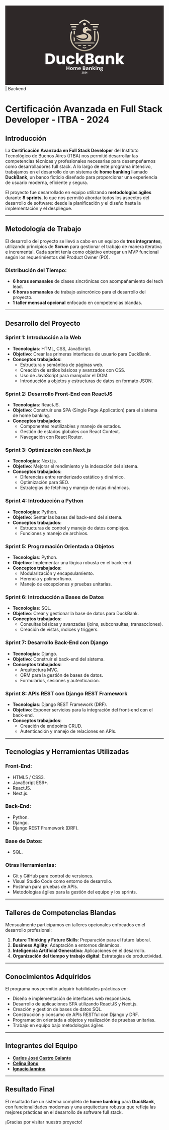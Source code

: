 ![DuckBank](DuckBank.png)  | Backend

# Certificación Avanzada en Full Stack Developer - ITBA - 2024

## Introducción
La **Certificación Avanzada en Full Stack Developer** del Instituto Tecnológico de Buenos Aires (ITBA) nos permitió desarrollar las competencias técnicas y profesionales necesarias para desempeñarnos como desarrolladores full stack. A lo largo de este programa intensivo, trabajamos en el desarrollo de un sistema de **home banking** llamado **DuckBank**, un banco ficticio diseñado para proporcionar una experiencia de usuario moderna, eficiente y segura.

El proyecto fue desarrollado en equipo utilizando **metodologías ágiles** durante **8 sprints**, lo que nos permitió abordar todos los aspectos del desarrollo de software: desde la planificación y el diseño hasta la implementación y el despliegue.

---

## Metodología de Trabajo
El desarrollo del proyecto se llevó a cabo en un equipo de **tres integrantes**, utilizando principios de **Scrum** para gestionar el trabajo de manera iterativa e incremental. Cada sprint tenía como objetivo entregar un MVP funcional según los requerimientos del Product Owner (PO).

### Distribución del Tiempo:
- **6 horas semanales** de clases sincrónicas con acompañamiento del tech lead.
- **6 horas semanales** de trabajo asincrónico para el desarrollo del proyecto.
- **1 taller mensual opcional** enfocado en competencias blandas.

---

## Desarrollo del Proyecto

### **Sprint 1: Introducción a la Web**
- **Tecnologías**: HTML, CSS, JavaScript.
- **Objetivo**: Crear las primeras interfaces de usuario para DuckBank.
- **Conceptos trabajados**:
  - Estructura y semántica de páginas web.
  - Creación de estilos básicos y avanzados con CSS.
  - Uso de JavaScript para manipular el DOM.
  - Introducción a objetos y estructuras de datos en formato JSON.

### **Sprint 2: Desarrollo Front-End con ReactJS**
- **Tecnologías**: ReactJS.
- **Objetivo**: Construir una SPA (Single Page Application) para el sistema de home banking.
- **Conceptos trabajados**:
  - Componentes reutilizables y manejo de estados.
  - Gestión de estados globales con React Context.
  - Navegación con React Router.

### **Sprint 3: Optimización con Next.js**
- **Tecnologías**: Next.js.
- **Objetivo**: Mejorar el rendimiento y la indexación del sistema.
- **Conceptos trabajados**:
  - Diferencias entre renderizado estático y dinámico.
  - Optimización para SEO.
  - Estrategias de fetching y manejo de rutas dinámicas.

### **Sprint 4: Introducción a Python**
- **Tecnologías**: Python.
- **Objetivo**: Sentar las bases del back-end del sistema.
- **Conceptos trabajados**:
  - Estructuras de control y manejo de datos complejos.
  - Funciones y manejo de archivos.

### **Sprint 5: Programación Orientada a Objetos**
- **Tecnologías**: Python.
- **Objetivo**: Implementar una lógica robusta en el back-end.
- **Conceptos trabajados**:
  - Modularización y encapsulamiento.
  - Herencia y polimorfismo.
  - Manejo de excepciones y pruebas unitarias.

### **Sprint 6: Introducción a Bases de Datos**
- **Tecnologías**: SQL.
- **Objetivo**: Crear y gestionar la base de datos para DuckBank.
- **Conceptos trabajados**:
  - Consultas básicas y avanzadas (joins, subconsultas, transacciones).
  - Creación de vistas, índices y triggers.

### **Sprint 7: Desarrollo Back-End con Django**
- **Tecnologías**: Django.
- **Objetivo**: Construir el back-end del sistema.
- **Conceptos trabajados**:
  - Arquitectura MVC.
  - ORM para la gestión de bases de datos.
  - Formularios, sesiones y autenticación.

### **Sprint 8: APIs REST con Django REST Framework**
- **Tecnologías**: Django REST Framework (DRF).
- **Objetivo**: Exponer servicios para la integración del front-end con el back-end.
- **Conceptos trabajados**:
  - Creación de endpoints CRUD.
  - Autenticación y manejo de relaciones en APIs.

---

## Tecnologías y Herramientas Utilizadas

### **Front-End**:
- HTML5 / CSS3.
- JavaScript ES6+.
- ReactJS.
- Next.js.

### **Back-End**:
- Python.
- Django.
- Django REST Framework (DRF).

### **Base de Datos**:
- SQL.

### **Otras Herramientas**:
- Git y GitHub para control de versiones.
- Visual Studio Code como entorno de desarrollo.
- Postman para pruebas de APIs.
- Metodologías ágiles para la gestión del equipo y los sprints.

---

## Talleres de Competencias Blandas
Mensualmente participamos en talleres opcionales enfocados en el desarrollo profesional:
1. **Future Thinking y Future Skills**: Preparación para el futuro laboral.
2. **Business Agility**: Adaptación a entornos dinámicos.
3. **Inteligencia Artificial Generativa**: Aplicaciones en el desarrollo.
4. **Organización del tiempo y trabajo digital**: Estrategias de productividad.

---

## Conocimientos Adquiridos
El programa nos permitió adquirir habilidades prácticas en:
- Diseño e implementación de interfaces web responsivas.
- Desarrollo de aplicaciones SPA utilizando ReactJS y Next.js.
- Creación y gestión de bases de datos SQL.
- Construcción y consumo de APIs RESTful con Django y DRF.
- Programación orientada a objetos y realización de pruebas unitarias.
- Trabajo en equipo bajo metodologías ágiles.

---

## Integrantes del Equipo

- **[Carlos José Castro Galante](https://www.linkedin.com/in/carlosjcastrog/)**
- **[Celina Bono](https://www.linkedin.com/in/celina-bono/)**
- **[Ignacio Iannino](https://www.linkedin.com/in/nacho-i-9341822a1/)**

---

## Resultado Final
El resultado fue un sistema completo de **home banking** para **DuckBank**, con funcionalidades modernas y una arquitectura robusta que refleja las mejores prácticas en el desarrollo de software full stack.

¡Gracias por visitar nuestro proyecto!
